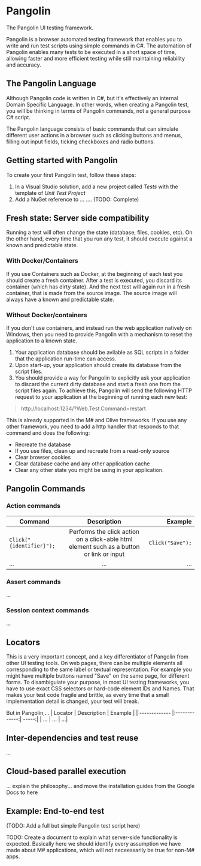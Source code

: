 # Pangolin
The Pangolin UI testing framework.

Pangolin is a browser automated testing framework that enables you to write and run test scripts using simple commands in C#. The automation of Pangolin enables many tests to be executed in a short space of time, allowing faster and more efficient testing while still maintaining reliability and accuracy.

## The Pangolin Language
Although Pangolin code is written in C#, but it's effectively an internal Domain Specific Language.
In other words, when creating a Pangolin test, you will be thinking in terms of Pangolin commands, not a general purpose C# script.

The Pangolin language consists of basic commands that can simulate different user actions in a browser such as clicking buttons and menus, filling out input fields, ticking checkboxes and radio buttons.

## Getting started with Pangolin
To create your first Pangolin test, follow these steps:
1. In a Visual Studio solution, add a new project called *Tests* with the template of *Unit Test Project*
2. Add a NuGet reference to ...
.... (TODO: Complete)

## Fresh state: Server side compatibility
Running a test will often change the state (database, files, cookies, etc).
On the other hand, every time that you run any test, it should execute against a known and predictable state.

### With Docker/Containers
If you use Containers such as Docker, at the beginning of each test you should create a fresh container.
After a test is executed, you discard its container (which has dirty state). And the next test will again run in a fresh container, that is made from the source image. The source image will always have a known and predictable state.

### Without Docker/containers
If you don't use containers, and instead run the web application natively on Windows, then you need to provide Pangolin with a mechanism to reset the application to a known state.

1. Your application database should be avilable as SQL scripts in a folder that the application run-time can access.
2. Upon start-up, your application should create its database from the script files.
3. You should provide a way for Pangolin to explicitly ask your application to discard the current dirty database and start a fresh one from the script files again. To achieve this, Pangolin will send the following HTTP request to your application at the beginning of running each new test:
> http://localhost:1234/?Web.Test.Command=restart

This is already supported in the M# and Olive frameworks. If you use any other framework, you need to add a http handler that responds to that command and does the following:
- Recreate the database
- If you use files, clean up and recreate from a read-only source
- Clear browser cookies
- Clear database cache and any other application cache
- Clear any other state you might be using in your application.


## Pangolin Commands

### Action commands
| Command | Description | Example  |
| ------------- |:-------------:| -----:|
| `Click("{identifier}");` | Performs the click action on a click-able html element such as a button or link or input | `Click("Save");`
| ... | ... | ...|

### Assert commands
...

### Session context commands
...

## Locators
This is a very important concept, and a key differentiator of Pangolin from other UI testing tools. On web pages, there can be multiple elements all corresponding to the same label or textual representation. For example you might have multiple buttons named "Save" on the same page, for different forms. To disambiguiate your purpose, in most UI testing frameworks, you have to use exact CSS selectors or hard-code element IDs and Names. That makes your test code fragile and brittle, as every time that a small implementation detail is changed, your test will break.

But in Pangolin,...
| Locator | Description | Example  |
| ------------- |:-------------:| -----:|
| ... | ... | ...|


## Inter-dependencies and test reuse
...

## Cloud-based parallel execution
... explain the philosophy... and move the installation guides from the Google Docs to here

## Example: End-to-end test
(TODO: Add a full but simple Pangolin test script here)


TODO: Create a document to explain what server-side functionality is expected. Basically here we should identify every assumption we have made about M# applications, which will not neceessarily be true for non-M# apps.
